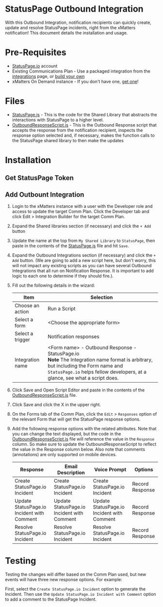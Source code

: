# StatusPage Outbound Integration
With this Outbound Integration, notification recipients can quickly create, update and resolve StatusPage incidents, right from the xMatters notification! This document details the installation and usage. 

# Pre-Requisites
* [StatusPage.io](https://www.statuspage.io/) account
* Existing Communications Plan - Use a packaged integration from the [integrations](https://www.xmatters.com/integrations) page, or [build your own](https://support.xmatters.com/hc/en-us/articles/202396229) 
* xMatters On Demand instance - If you don't have one, [get one](https://www.xmatters.com)! 

# Files
* [StatusPage.js](StatusPage.js) - This is the code for the Shared Library that abstracts the interactions with StatusPage to a higher level. 
* [OutboundResponseScript.js](OutboundResponseScript.js) - This is the Outbound Response script that accepts the response from the notification recipient, inspects the response option selected and, if necessary, makes the function calls to the StatusPage shared library to then make the updates 

# Installation
## Get StatusPage Token

## Add Outbount Integration
1. Login to the xMatters instance with a user with the Developer role and access to update the target Comm Plan. Click the Developer tab and click Edit > Integration Builder for the target Comm Plan. 
2. Expand the Shared libraries section (if necessary) and click the `+ Add` button
3. Update the name at the top from `My Shared Library` to `StatusPage`, then paste in the contents of the [StatusPage.js](StatusPage.js) file and hit `Save`.
4. Expand the Outbound Integrations section (if necessary) and click the `+ Add` button. (We are going to add a new script here, but don't worry, this will not impact any existing scripts as you can have several Outbound Integrations that all run on Notification Response. It is important to add logic to each one to determine if they should fire.). 
5. Fill out the following details in the wizard:

   | Item | Selection |
   | ---- | ---- |
   | Choose an action | Run a Script |
   | Select a form    | \<Choose the appropriate form> |
   | Select a trigger | Notification responses |
   | Integration name | \<Form name> - Outbound Response - StatusPage.io <br/> **Note** The Integration name format is arbitrary, but including the Form name and `StatusPage.io` helps fellow developers, at a glance, see what a script does. |
6. Click Save and Open Script Editor and paste in the contents of the [OutboundResponseScript.js](OutboundResponseScript.js) file. 
7. Click Save and click the X in the upper right. 
6. On the Forms tab of the Comm Plan, click the `Edit` > `Responses` option of the relevant Form that will get the StatusPage response options. 
7. Add the following response options with the related attributes. Note that you can change the text displayed, but the code in the [OutboundResponseScript.js](OutboundResponseScript.js) file will reference the value in the `Response` column. So make sure to update the OutboundResponseScript to reflect the value in the Response column below. Also note that comments (annotations) are only supported on mobile devices. 

   | Response | Email Description | Voice Prompt | Options  |
   | -------- | ----------------- | ------------ | -------- |
   | Create StatusPage.io Incident               | Create StatusPage.io Incident               | Create StatusPage.io Incident  | Record Response |
   | Update StatusPage.io Incident with Comment  | Update StatusPage.io Incident with Comment  | Update StatusPage.io Incident with Comment | Record Response |
   | Resolve StatusPage.io Incident              | Resolve StatusPage.io Incident | Resolve StatusPage.io Incident | Record Response |


# Testing

Testing the changes will differ based on the Comm Plan used, but new events will have three new response options. For example:

First, select the `Create StatusPage.io Incident` option to generate the Incident. Then use the `Update StatusPage.io Incident with Comment` option to add a comment to the StatusPage Incident. 
